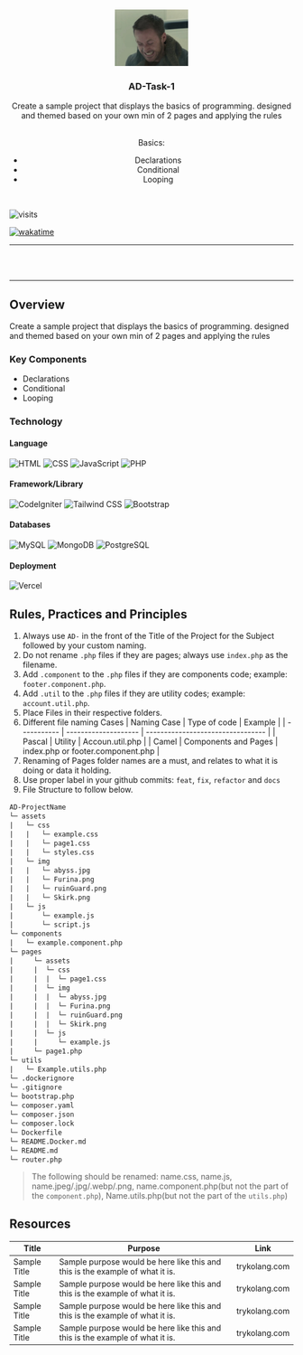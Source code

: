 <a name="readme-top">

<br/>

<br />
<div align="center">
  <a href="https://github.com/LLen-G">
  <!-- TODO: If you want to add logo or banner you can add it here -->
    <img src="./assets/img/RyanGoslingBL1.jpg" alt="Nyebe" width="130" height="100">
  </a>
<!-- TODO: Change Title to the name of the title of your Project -->
  <h3 align="center">AD-Task-1</h3>
</div>
<!-- TODO: Make a short description -->
<div align="center">
  <p>Create a sample project that displays the basics of programming. 
  designed and themed based on your own min of 2 pages and applying the rules</p><br>
Basics:<br>
<ul>
    <li>Declarations</li>
    <li>Conditional</li>
    <li>Looping</li>
</ul>
</div>

<br />

<!-- TODO: Change the zyx-0314 into your github username  -->
<!-- TODO: Change the WD-Template-Project into the same name of your folder -->

![visits](https://visit-counter.vercel.app/counter.png?page=https%3A%2F%2Fgithub.com%2FLLen-G%2FAD-Task-1&s=40&c=00ff00&bg=00000000&no=4&ff=digi&tb=&ta=)

[![wakatime](https://wakatime.com/badge/user/018ee6e3-e62d-4b82-b389-125233d22d65/project/2c09d0df-a6d7-4ec2-b7d4-6a686c2f98d6.svg)](https://wakatime.com/badge/user/018ee6e3-e62d-4b82-b389-125233d22d65/project/2c09d0df-a6d7-4ec2-b7d4-6a686c2f98d6)

---

<br />
<br />

---

## Overview

<!-- TODO: To be changed -->
<!-- The following are just sample -->

Create a sample project that displays the basics of programming. designed and themed based on your own min of 2 pages and applying the rules

### Key Components

<!-- TODO: List of Key Components -->
<!-- The following are just sample -->

- Declarations
- Conditional
- Looping

### Technology

<!-- TODO: List of Technology Used -->

#### Language

![HTML](https://img.shields.io/badge/HTML-E34F26?style=for-the-badge&logo=html5&logoColor=white)
![CSS](https://img.shields.io/badge/CSS-1572B6?style=for-the-badge&logo=css3&logoColor=white)
![JavaScript](https://img.shields.io/badge/JavaScript-F7DF1E?style=for-the-badge&logo=javascript&logoColor=white)
![PHP](https://img.shields.io/badge/PHP-777BB4?style=for-the-badge&logo=php&logoColor=white)

#### Framework/Library

![CodeIgniter](https://img.shields.io/badge/CodeIgniter-EF4223?style=for-the-badge&logo=codeigniter&logoColor=white)
![Tailwind CSS](https://img.shields.io/badge/Tailwind_CSS-06B6D4?style=for-the-badge&logo=tailwindcss&logoColor=white)
![Bootstrap](https://img.shields.io/badge/Bootstrap-7952B3?style=for-the-badge&logo=bootstrap&logoColor=white)

#### Databases

![MySQL](https://img.shields.io/badge/MySQL-00758F?style=for-the-badge&logo=mysql&logoColor=white)
![MongoDB](https://img.shields.io/badge/MongoDB-47A248?style=for-the-badge&logo=mongodb&logoColor=white)
![PostgreSQL](https://img.shields.io/badge/PostgreSQL-336791?style=for-the-badge&logo=postgresql&logoColor=white)

#### Deployment

![Vercel](https://img.shields.io/badge/Vercel-000000?style=for-the-badge&logo=vercel&logoColor=white)

## Rules, Practices and Principles

<!-- Do not Change this -->

1. Always use `AD-` in the front of the Title of the Project for the Subject followed by your custom naming.
2. Do not rename `.php` files if they are pages; always use `index.php` as the filename.
3. Add `.component` to the `.php` files if they are components code; example: `footer.component.php`.
4. Add `.util` to the `.php` files if they are utility codes; example: `account.util.php`.
5. Place Files in their respective folders.
6. Different file naming Cases
   | Naming Case | Type of code | Example |
   | ----------- | -------------------- | --------------------------------- |
   | Pascal | Utility | Accoun.util.php |
   | Camel | Components and Pages | index.php or footer.component.php |
7. Renaming of Pages folder names are a must, and relates to what it is doing or data it holding.
8. Use proper label in your github commits: `feat`, `fix`, `refactor` and `docs`
9. File Structure to follow below.

```
AD-ProjectName
└─ assets
|   └─ css
|   |   └─ example.css
|   |   └─ page1.css
|   |   └─ styles.css
|   └─ img
|   |   └─ abyss.jpg
|   |   └─ Furina.png
|   |   └─ ruinGuard.png
|   |   └─ Skirk.png
|   └─ js
|       └─ example.js
|       └─ script.js
└─ components
|   └─ example.component.php
└─ pages
|     └─ assets
|     |  └─ css
|     |  |  └─ page1.css
|     |  └─ img
|     |  |  └─ abyss.jpg
|     |  |  └─ Furina.png
|     |  |  └─ ruinGuard.png
|     |  |  └─ Skirk.png
|     |  └─ js
|     |     └─ example.js
|     └─ page1.php
└─ utils
|   └─ Example.utils.php
└─ .dockerignore
└─ .gitignore
└─ bootstrap.php
└─ composer.yaml
└─ composer.json
└─ composer.lock
└─ Dockerfile
└─ README.Docker.md
└─ README.md
└─ router.php
```

> The following should be renamed: name.css, name.js, name.jpeg/.jpg/.webp/.png, name.component.php(but not the part of the `component.php`), Name.utils.php(but not the part of the `utils.php`)

## Resources

<!-- TODO: Add References -->

| Title        | Purpose                                                                       | Link          |
| ------------ | ----------------------------------------------------------------------------- | ------------- |
| Sample Title | Sample purpose would be here like this and this is the example of what it is. | trykolang.com |
| Sample Title | Sample purpose would be here like this and this is the example of what it is. | trykolang.com |
| Sample Title | Sample purpose would be here like this and this is the example of what it is. | trykolang.com |
| Sample Title | Sample purpose would be here like this and this is the example of what it is. | trykolang.com |
